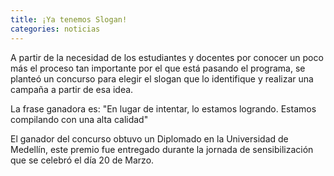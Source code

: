 ```yaml
---
title: ¡Ya tenemos Slogan!
categories: noticias
---
```


A partir de la necesidad de los estudiantes y docentes por
conocer un poco más el proceso tan importante por el que está
pasando el programa, se planteó un concurso para elegir el
slogan que lo identifique y realizar una campaña a partir de esa
idea.

La frase ganadora es: "En lugar de intentar, lo estamos
logrando. Estamos compilando con una alta calidad"

El ganador del concurso obtuvo un Diplomado en la Universidad de Medellín, este
premio fue entregado durante la jornada de sensibilización que se celebró el día
20 de Marzo.
